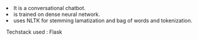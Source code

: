 <li>It is a conversational chatbot.
<li> is trained on dense neural network.
<li> uses NLTK for stemming lamatization and bag of words and tokenization.

Techstack used : Flask

